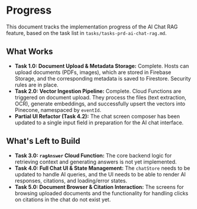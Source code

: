 # Progress

This document tracks the implementation progress of the AI Chat RAG feature, based on the task list in `tasks/tasks-prd-ai-chat-rag.md`.

## What Works

-   **Task 1.0: Document Upload & Metadata Storage:** Complete. Hosts can upload documents (PDFs, images), which are stored in Firebase Storage, and the corresponding metadata is saved to Firestore. Security rules are in place.
-   **Task 2.0: Vector Ingestion Pipeline:** Complete. Cloud Functions are triggered on document upload. They process the files (text extraction, OCR), generate embeddings, and successfully upsert the vectors into Pinecone, namespaced by `eventId`.
-   **Partial UI Refactor (Task 4.2):** The chat screen composer has been updated to a single input field in preparation for the AI chat interface.

## What's Left to Build

-   **Task 3.0: `ragAnswer` Cloud Function:** The core backend logic for retrieving context and generating answers is not yet implemented.
-   **Task 4.0: Full Chat UI & State Management:** The `chatStore` needs to be updated to handle AI queries, and the UI needs to be able to render AI responses, citations, and loading/error states.
-   **Task 5.0: Document Browser & Citation Interaction:** The screens for browsing uploaded documents and the functionality for handling clicks on citations in the chat do not exist yet. 